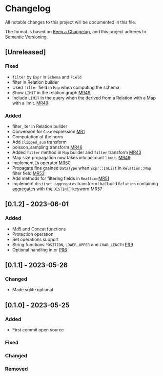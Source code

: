 # Changelog

All notable changes to this project will be documented in this file.

The format is based on [Keep a Changelog](https://keepachangelog.com/en/1.0.0/),
and this project adheres to [Semantic Versioning](https://semver.org/spec/v2.0.0.html).

## [Unreleased]
### Fixed
- `filter` by `Expr` in `Schema` and `Field`
- filter in Relation builder
- Used `filter` field in `Map` when computing the schema
- Show `LIMIT` in the relation graph [MR49](https://github.com/Qrlew/qrlew/pull/49)
- Include `LIMIT` in the query when the derived from a Relation with a Map with a limit. [MR49](https://github.com/Qrlew/qrlew/pull/49)

### Added
- filter_iter in Relation builder
- Conversion for `Case` expression [MR1](https://github.com/Qrlew/qrlew/pull/1)
- Computation of the norm
- Add `clipped_sum` transform
- poisson_sampling transform [MR46](https://github.com/Qrlew/qrlew/pull/46)
- Added `filter` method in `Map` builder and `filter` transform [MR43](https://github.com/Qrlew/qrlew/pull/43)
- Map size propagation now takes into account `limit`. [MR49](https://github.com/Qrlew/qrlew/pull/49)
- Implement `IN` operator [MR50](https://github.com/Qrlew/qrlew/pull/50)
- Propagate fine grained `DataType` when `Expr::InList` in `Relation::Map` filter field [MR53](https://github.com/Qrlew/qrlew/pull/53)
- Add methods for filtering fields in `Realtion`[MR51](https://github.com/Qrlew/qrlew/pull/51)
- Implement `distinct_aggregates` transform that build `Relation` containing aggregates with the `DISTINCT` keyword [MR57](https://github.com/Qrlew/qrlew/pull/57)

## [0.1.2] - 2023-06-01
### Added
- Md5 and Concat functions
- Protection operation
- Set operations support
- String functions `POSITION`, `LOWER`, `UPPER` and `CHAR_LENGTH` [PR9](https://github.com/Qrlew/qrlew/pull/9)
- Optional handling in or [PR6](https://github.com/Qrlew/qrlew/pull/6)

## [0.1.1] - 2023-05-26
### Changed
- Made sqlite optional

## [0.1.0] - 2023-05-25
### Added
- First commit open source

### Fixed
### Changed
### Removed
